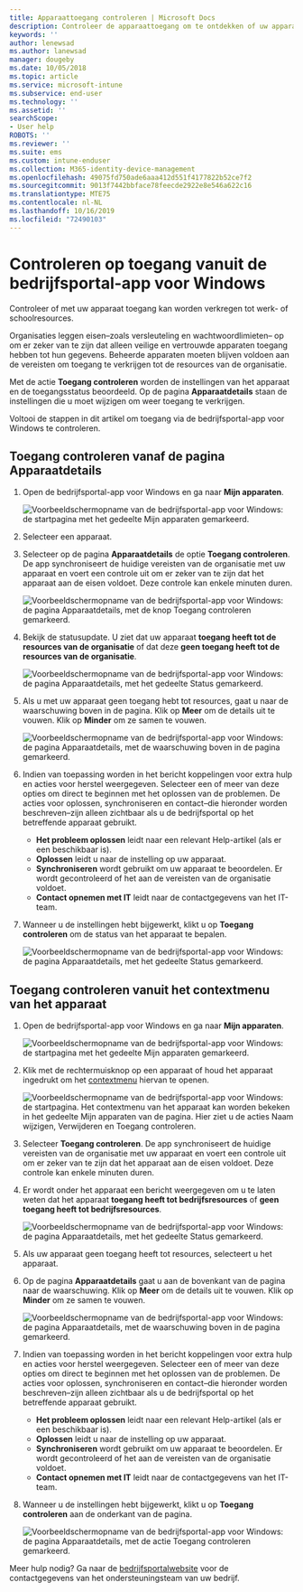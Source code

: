 ```yaml
---
title: Apparaattoegang controleren | Microsoft Docs
description: Controleer de apparaattoegang om te ontdekken of uw apparaat voldoet aan de vereisten en er toegang kan worden verkregen tot werk- of schoolresources.
keywords: ''
author: lenewsad
ms.author: lanewsad
manager: dougeby
ms.date: 10/05/2018
ms.topic: article
ms.service: microsoft-intune
ms.subservice: end-user
ms.technology: ''
ms.assetid: ''
searchScope:
- User help
ROBOTS: ''
ms.reviewer: ''
ms.suite: ems
ms.custom: intune-enduser
ms.collection: M365-identity-device-management
ms.openlocfilehash: 49075fd750ade6aaa412d551f4177822b52ce7f2
ms.sourcegitcommit: 9013f7442bbface78feecde2922e8e546a622c16
ms.translationtype: MTE75
ms.contentlocale: nl-NL
ms.lasthandoff: 10/16/2019
ms.locfileid: "72490103"
---
```

# <a name="check-access-from-company-portal-app-for-windows"></a>Controleren op toegang vanuit de bedrijfsportal-app voor Windows

Controleer of met uw apparaat toegang kan worden verkregen tot werk- of schoolresources. 

Organisaties leggen eisen&ndash;zoals versleuteling en wachtwoordlimieten&ndash; op om er zeker van te zijn dat alleen veilige en vertrouwde apparaten toegang hebben tot hun gegevens. Beheerde apparaten moeten blijven voldoen aan de vereisten om toegang te verkrijgen tot de resources van de organisatie.

Met de actie **Toegang controleren** worden de instellingen van het apparaat en de toegangsstatus beoordeeld. Op de pagina **Apparaatdetails** staan de instellingen die u moet wijzigen om weer toegang te verkrijgen. 

Voltooi de stappen in dit artikel om toegang via de bedrijfsportal-app voor Windows te controleren.  

## <a name="check-access-from-device-details-page"></a>Toegang controleren vanaf de pagina Apparaatdetails  
1. Open de bedrijfsportal-app voor Windows en ga naar **Mijn apparaten**.  

    ![Voorbeeldschermopname van de bedrijfsportal-app voor Windows: de startpagina met het gedeelte Mijn apparaten gemarkeerd.](./media/1809_CheckAccess_Context_Select_Device.png)  
2. Selecteer een apparaat.  
3. Selecteer op de pagina **Apparaatdetails** de optie **Toegang controleren**. De app synchroniseert de huidige vereisten van de organisatie met uw apparaat en voert een controle uit om er zeker van te zijn dat het apparaat aan de eisen voldoet. Deze controle kan enkele minuten duren.  

    ![Voorbeeldschermopname van de bedrijfsportal-app voor Windows: de pagina Apparaatdetails, met de knop Toegang controleren gemarkeerd.](./media/1809_CheckAccess_Checking_Status.png) 

4. Bekijk de statusupdate. U ziet dat uw apparaat **toegang heeft tot de resources van de organisatie** of dat deze **geen toegang heeft tot de resources van de organisatie**.  

   ![Voorbeeldschermopname van de bedrijfsportal-app voor Windows: de pagina Apparaatdetails, met het gedeelte Status gemarkeerd.](./media/1809_CheckAccess_Device_details_status1.png)  
   
5. Als u met uw apparaat geen toegang hebt tot resources, gaat u naar de waarschuwing boven in de pagina. Klik op **Meer** om de details uit te vouwen. Klik op **Minder** om ze samen te vouwen.  

    ![Voorbeeldschermopname van de bedrijfsportal-app voor Windows: de pagina Apparaatdetails, met de waarschuwing boven in de pagina gemarkeerd.](./media/1809_CheckAccess_Device_details_alert1.png)  

6. Indien van toepassing worden in het bericht koppelingen voor extra hulp en acties voor herstel weergegeven. Selecteer een of meer van deze opties om direct te beginnen met het oplossen van de problemen. De acties voor oplossen, synchroniseren en contact&ndash;die hieronder worden beschreven&ndash;zijn alleen zichtbaar als u de bedrijfsportal op het betreffende apparaat gebruikt.  

     * **Het probleem oplossen** leidt naar een relevant Help-artikel (als er een beschikbaar is).  
     * **Oplossen** leidt u naar de instelling op uw apparaat.  
     * **Synchroniseren** wordt gebruikt om uw apparaat te beoordelen. Er wordt gecontroleerd of het aan de vereisten van de organisatie voldoet.  
     * **Contact opnemen met IT** leidt naar de contactgegevens van het IT-team.   
 
6. Wanneer u de instellingen hebt bijgewerkt, klikt u op **Toegang controleren** om de status van het apparaat te bepalen.  

    ![Voorbeeldschermopname van de bedrijfsportal-app voor Windows: de pagina Apparaatdetails, met het gedeelte Status gemarkeerd.](./media/1809_CheckAccess_Device_details_status1.png)  

## <a name="check-access-from-device-context-menu"></a>Toegang controleren vanuit het contextmenu van het apparaat  
1. Open de bedrijfsportal-app voor Windows en ga naar **Mijn apparaten**.  

    ![Voorbeeldschermopname van de bedrijfsportal-app voor Windows: de startpagina met het gedeelte Mijn apparaten gemarkeerd.](./media/1809_CheckAccess_Context_Select_Device.png)  

2. Klik met de rechtermuisknop op een apparaat of houd het apparaat ingedrukt om het [contextmenu](https://docs.microsoft.com//windows/uwp/design/controls-and-patterns/menus) hiervan te openen.  

    ![Voorbeeldschermopname van de bedrijfsportal-app voor Windows: de startpagina. Het contextmenu van het apparaat kan worden bekeken in het gedeelte **Mijn apparaten** van de pagina. Hier ziet u de acties Naam wijzigen, Verwijderen en Toegang controleren.](./media/1809_DeviceContextMenu_Windows_CP.png)  
3. Selecteer **Toegang controleren**. De app synchroniseert de huidige vereisten van de organisatie met uw apparaat en voert een controle uit om er zeker van te zijn dat het apparaat aan de eisen voldoet. Deze controle kan enkele minuten duren.  
 
4. Er wordt onder het apparaat een bericht weergegeven om u te laten weten dat het apparaat **toegang heeft tot bedrijfsresources** of **geen toegang heeft tot bedrijfsresources**. 

    ![Voorbeeldschermopname van de bedrijfsportal-app voor Windows: de pagina Apparaatdetails, met het gedeelte Status gemarkeerd.](./media/1809_CheckAccess_Context_Menu_Alert2.png) 

5. Als uw apparaat geen toegang heeft tot resources, selecteert u het apparaat.  
6. Op de pagina **Apparaatdetails** gaat u aan de bovenkant van de pagina naar de waarschuwing. Klik op **Meer** om de details uit te vouwen. Klik op **Minder** om ze samen te vouwen.  

    ![Voorbeeldschermopname van de bedrijfsportal-app voor Windows: de pagina Apparaatdetails, met de waarschuwing boven in de pagina gemarkeerd.](./media/1809_CheckAccess_Device_details_alert1.png)  

6. Indien van toepassing worden in het bericht koppelingen voor extra hulp en acties voor herstel weergegeven. Selecteer een of meer van deze opties om direct te beginnen met het oplossen van de problemen. De acties voor oplossen, synchroniseren en contact&ndash;die hieronder worden beschreven&ndash;zijn alleen zichtbaar als u de bedrijfsportal op het betreffende apparaat gebruikt.  

     * **Het probleem oplossen** leidt naar een relevant Help-artikel (als er een beschikbaar is).  
     * **Oplossen** leidt u naar de instelling op uw apparaat.  
     * **Synchroniseren** wordt gebruikt om uw apparaat te beoordelen. Er wordt gecontroleerd of het aan de vereisten van de organisatie voldoet.  
     * **Contact opnemen met IT** leidt naar de contactgegevens van het IT-team.    

7. Wanneer u de instellingen hebt bijgewerkt, klikt u op **Toegang controleren** aan de onderkant van de pagina.  

    ![Voorbeeldschermopname van de bedrijfsportal-app voor Windows: de pagina Apparaatdetails, met de actie Toegang controleren gemarkeerd.](./media/1809_CheckAccess_Device_details_button.png) 


Meer hulp nodig? Ga naar de [bedrijfsportalwebsite](https://go.microsoft.com/fwlink/?linkid=2010980) voor de contactgegevens van het ondersteuningsteam van uw bedrijf.

